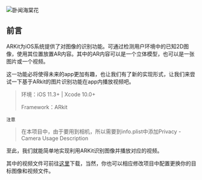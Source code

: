 ![卧闻海棠花](https://upload-images.jianshu.io/upload_images/2251123-7af2c7a08693ad96.jpg?imageMogr2/auto-orient/strip%7CimageView2/2/w/1240)


## 前言

ARKit为iOS系统提供了对图像的识别功能。可通过检测用户环境中的已知2D图像，使用其位置放置AR内容。其中的AR内容可以是一个立体模型，也可以是一张图片或一个视频。

这一功能必将使得未来的app更加有趣，也让我们有了新的实现形式，让我们来尝试一下基于ARkit的图片识别功能在app内播放视频吧。

> 环境：iOS 11.3+ | Xcode 10.0+ 
>
> Framework：ARkit

`注意`
>在本项目中，由于要用到相机，所以需要到info.plist中添加Privacy - Camera Usage Description

至此，我们就能简单地实现利用ARKit识别图像并播放对应的视频。

其中的视频文件可前往[这里](http://img.dpm.org.cn/Uploads/File/2018/04/19/haitang.mp4)下载，当然，你也可以相应修改项目中配置更换你的目标图像和视频文件。
